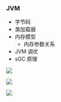 ### JVM

- 字节码
- 类加载器
- 内存模型
  - 内存参数关系
- JVM 调优 
- sGC 原理

![](https://i.loli.net/2021/02/04/It8LJZ3AepaB4s1.png)

![](https://i.loli.net/2021/02/04/tNCbSEvFy9l623n.png)

![](https://i.loli.net/2021/02/06/C8Wz7nhZRQVGgjO.png)